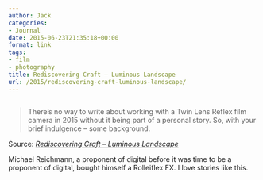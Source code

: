 ```yaml
---
author: Jack
categories:
- Journal
date: 2015-06-23T21:35:18+00:00
format: link
tags:
- film
- photography
title: Rediscovering Craft – Luminous Landscape
url: /2015/rediscovering-craft-luminous-landscape/
---
```


> [<img class="alignnone size-full" src="//luminous-landscape.com/wp-content/uploads/2015/03/fx.jpg" alt="" />][1]

> There’s no way to write about working with a Twin Lens Reflex film camera in 2015 without it being part of a personal story. So, with your brief indulgence – some background.

Source: _[Rediscovering Craft &#8211; Luminous Landscape][1]_

Michael Reichmann, a proponent of digital before it was time to be a proponent of digital, bought himself a Rolleiflex FX. I love stories like this.

 [1]: https://luminous-landscape.com/rediscovering-craft/